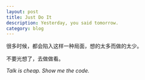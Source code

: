 ```yaml
---
layout: post
title: Just Do It
description: Yesterday, you said tomorrow.
category: blog
---
```


很多时候，都会陷入这样一种局面，想的太多而做的太少。

不要光想了，去做做看。

*Talk is cheap. Show me the code.*



[tylderen]:    http://tylderen.github.io/  "tylderen"
